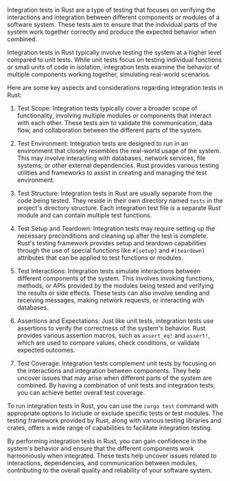 Integration tests in Rust are a type of testing that focuses on verifying the interactions and integration between different components or modules of a software system. These tests aim to ensure that the individual parts of the system work together correctly and produce the expected behavior when combined.

Integration tests in Rust typically involve testing the system at a higher level compared to unit tests. While unit tests focus on testing individual functions or small units of code in isolation, integration tests examine the behavior of multiple components working together, simulating real-world scenarios.

Here are some key aspects and considerations regarding integration tests in Rust:

1. Test Scope: Integration tests typically cover a broader scope of functionality, involving multiple modules or components that interact with each other. These tests aim to validate the communication, data flow, and collaboration between the different parts of the system.

2. Test Environment: Integration tests are designed to run in an environment that closely resembles the real-world usage of the system. This may involve interacting with databases, network services, file systems, or other external dependencies. Rust provides various testing utilities and frameworks to assist in creating and managing the test environment.

3. Test Structure: Integration tests in Rust are usually separate from the code being tested. They reside in their own directory named `tests` in the project's directory structure. Each integration test file is a separate Rust module and can contain multiple test functions.

4. Test Setup and Teardown: Integration tests may require setting up the necessary preconditions and cleaning up after the test is complete. Rust's testing framework provides setup and teardown capabilities through the use of special functions like `#[setup]` and `#[teardown]` attributes that can be applied to test functions or modules.

5. Test Interactions: Integration tests simulate interactions between different components of the system. This involves invoking functions, methods, or APIs provided by the modules being tested and verifying the results or side effects. These tests can also involve sending and receiving messages, making network requests, or interacting with databases.

6. Assertions and Expectations: Just like unit tests, integration tests use assertions to verify the correctness of the system's behavior. Rust provides various assertion macros, such as `assert_eq!` and `assert!`, which are used to compare values, check conditions, or validate expected outcomes.

7. Test Coverage: Integration tests complement unit tests by focusing on the interactions and integration between components. They help uncover issues that may arise when different parts of the system are combined. By having a combination of unit tests and integration tests, you can achieve better overall test coverage.

To run integration tests in Rust, you can use the `cargo test` command with appropriate options to include or exclude specific tests or test modules. The testing framework provided by Rust, along with various testing libraries and crates, offers a wide range of capabilities to facilitate integration testing.

By performing integration tests in Rust, you can gain confidence in the system's behavior and ensure that the different components work harmoniously when integrated. These tests help uncover issues related to interactions, dependencies, and communication between modules, contributing to the overall quality and reliability of your software system.